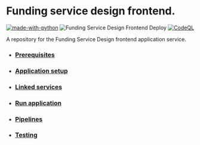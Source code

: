 # Funding service design frontend.

[![made-with-python](https://img.shields.io/badge/Made%20with-Python-1f425f.svg)](https://www.python.org/)
![Funding Service Design Frontend Deploy](https://github.com/communitiesuk/funding-service-design-frontend/actions/workflows/govcloud.yml/badge.svg)
[![CodeQL](https://github.com/communitiesuk/funding-service-design-frontend/actions/workflows/codeql-analysis.yml/badge.svg)](https://github.com/communitiesuk/funding-service-design-frontend/actions/workflows/codeql-analysis.yml)

A repository for the Funding Service Design frontend application service.

- ### [Prerequisites](docs/prereqs.md)
- ### [Application setup](docs/setup.md)
- ### [Linked services](docs/linked_services.md)
- ### [Run application](docs/run.md)
- ### [Pipelines](docs/pipelines.md)
- ### [Testing](docs/testing)

